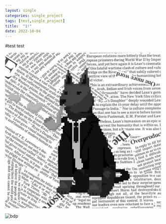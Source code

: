```yaml
---
layout: single
categories: single_project
tags: [test,single_project]
title:  "1!"
date: 2022-10-04
---
```


#test
test

![dog](images/2022-10-03-first/bdp.gif)



![bdp](D:\making\SunnyTurtle1.github.io\images\2022-10-03-first\bdp.gif)

